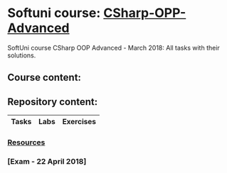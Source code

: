 # Softuni course: [CSharp-OPP-Advanced]()
SoftUni course CSharp OOP Advanced - March 2018: All tasks with their solutions.

## Course content:

## Repository content:
Tasks							| Labs																																| Exercises																																	
--------------------------------|-----------------------------------------------------------------------------------------------------------------------------------|----------------


### [Resources]()

### [Exam - 22 April 2018]